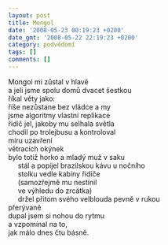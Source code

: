 ```yaml
---
layout: post
title: Mongol
date: '2008-05-23 00:19:23 +0200'
date_gmt: '2008-05-22 22:19:23 +0200'
category: podvědomí
tags: []
comments: []
---
```

<p>Mongol mi zůstal v hlavě<br />
a jeli jsme spolu domů dvacet šestkou<br />
říkal věty jako:<br />
říše nezůstane bez vládce a my<br />
jsme algoritmy vlastní replikace<br />
řidič jel, jakoby mu selhala světla<br />
chodil po trolejbusu a kontroloval<br />
míru uzavření<br />
větracích okýnek<br />
bylo totiž horko a mladý muž v saku<br />
&nbsp;&nbsp;&nbsp;&nbsp;&nbsp;stál a popíjel brazilskou kávu u nočního<br />
&nbsp;&nbsp;&nbsp;&nbsp;&nbsp;stolku vedle kabiny řidiče<br />
&nbsp;&nbsp;&nbsp;&nbsp;&nbsp;(samozřejmě mu nestínil<br />
&nbsp;&nbsp;&nbsp;&nbsp;&nbsp;ve výhledu do zrcátka)<br />
&nbsp;&nbsp;&nbsp;&nbsp;&nbsp;držel přitom svého velblouda pevně v rukou<br />
přerývaně<br />
dupal jsem si nohou do rytmu<br />
a vzpomínal na to,<br />
jak málo dnes čtu básně.</p>
